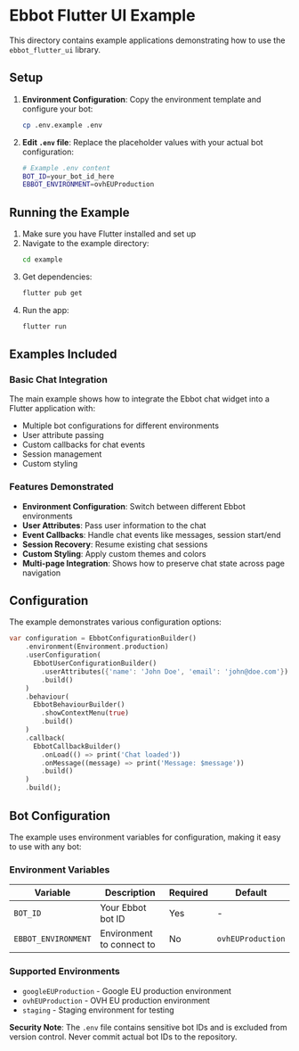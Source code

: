 # Ebbot Flutter UI Example

This directory contains example applications demonstrating how to use the `ebbot_flutter_ui` library.

## Setup

1. **Environment Configuration**: Copy the environment template and configure your bot:
   ```bash
   cp .env.example .env
   ```
   
2. **Edit `.env` file**: Replace the placeholder values with your actual bot configuration:
   ```bash
   # Example .env content
   BOT_ID=your_bot_id_here
   EBBOT_ENVIRONMENT=ovhEUProduction
   ```
## Running the Example

1. Make sure you have Flutter installed and set up
2. Navigate to the example directory:
   ```bash
   cd example
   ```
3. Get dependencies:
   ```bash
   flutter pub get
   ```
4. Run the app:
   ```bash
   flutter run
   ```

## Examples Included

### Basic Chat Integration
The main example shows how to integrate the Ebbot chat widget into a Flutter application with:
- Multiple bot configurations for different environments
- User attribute passing
- Custom callbacks for chat events
- Session management
- Custom styling

### Features Demonstrated

- **Environment Configuration**: Switch between different Ebbot environments
- **User Attributes**: Pass user information to the chat
- **Event Callbacks**: Handle chat events like messages, session start/end
- **Session Recovery**: Resume existing chat sessions
- **Custom Styling**: Apply custom themes and colors
- **Multi-page Integration**: Shows how to preserve chat state across page navigation

## Configuration

The example demonstrates various configuration options:

```dart
var configuration = EbbotConfigurationBuilder()
    .environment(Environment.production)
    .userConfiguration(
      EbbotUserConfigurationBuilder()
        .userAttributes({'name': 'John Doe', 'email': 'john@doe.com'})
        .build()
    )
    .behaviour(
      EbbotBehaviourBuilder()
        .showContextMenu(true)
        .build()
    )
    .callback(
      EbbotCallbackBuilder()
        .onLoad(() => print('Chat loaded'))
        .onMessage((message) => print('Message: $message'))
        .build()
    )
    .build();
```

## Bot Configuration

The example uses environment variables for configuration, making it easy to use with any bot:

### Environment Variables

| Variable | Description | Required | Default |
|----------|-------------|----------|---------|
| `BOT_ID` | Your Ebbot bot ID | Yes | - |
| `EBBOT_ENVIRONMENT` | Environment to connect to | No | `ovhEUProduction` |

### Supported Environments

- `googleEUProduction` - Google EU production environment
- `ovhEUProduction` - OVH EU production environment  
- `staging` - Staging environment for testing

**Security Note**: The `.env` file contains sensitive bot IDs and is excluded from version control. Never commit actual bot IDs to the repository.

